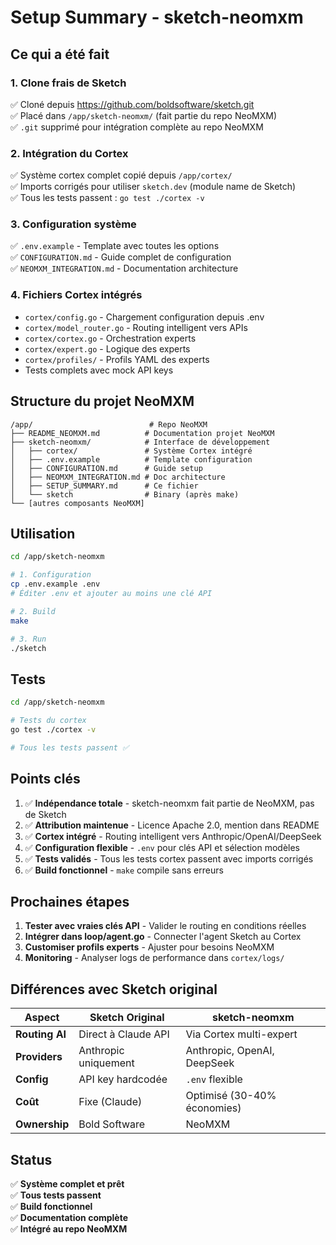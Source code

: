 # Setup Summary - sketch-neomxm

## Ce qui a été fait

### 1. Clone frais de Sketch
✅ Cloné depuis https://github.com/boldsoftware/sketch.git  
✅ Placé dans `/app/sketch-neomxm/` (fait partie du repo NeoMXM)  
✅ `.git` supprimé pour intégration complète au repo NeoMXM

### 2. Intégration du Cortex
✅ Système cortex complet copié depuis `/app/cortex/`  
✅ Imports corrigés pour utiliser `sketch.dev` (module name de Sketch)  
✅ Tous les tests passent : `go test ./cortex -v`

### 3. Configuration système
✅ `.env.example` - Template avec toutes les options  
✅ `CONFIGURATION.md` - Guide complet de configuration  
✅ `NEOMXM_INTEGRATION.md` - Documentation architecture

### 4. Fichiers Cortex intégrés
- `cortex/config.go` - Chargement configuration depuis .env
- `cortex/model_router.go` - Routing intelligent vers APIs
- `cortex/cortex.go` - Orchestration experts
- `cortex/expert.go` - Logique des experts
- `cortex/profiles/` - Profils YAML des experts
- Tests complets avec mock API keys

## Structure du projet NeoMXM

```
/app/                          # Repo NeoMXM
├── README_NEOMXM.md          # Documentation projet NeoMXM
├── sketch-neomxm/            # Interface de développement
│   ├── cortex/               # Système Cortex intégré
│   ├── .env.example          # Template configuration
│   ├── CONFIGURATION.md      # Guide setup
│   ├── NEOMXM_INTEGRATION.md # Doc architecture
│   ├── SETUP_SUMMARY.md      # Ce fichier
│   └── sketch                # Binary (après make)
└── [autres composants NeoMXM]
```

## Utilisation

```bash
cd /app/sketch-neomxm

# 1. Configuration
cp .env.example .env
# Éditer .env et ajouter au moins une clé API

# 2. Build
make

# 3. Run
./sketch
```

## Tests

```bash
cd /app/sketch-neomxm

# Tests du cortex
go test ./cortex -v

# Tous les tests passent ✅
```

## Points clés

1. ✅ **Indépendance totale** - sketch-neomxm fait partie de NeoMXM, pas de Sketch
2. ✅ **Attribution maintenue** - Licence Apache 2.0, mention dans README
3. ✅ **Cortex intégré** - Routing intelligent vers Anthropic/OpenAI/DeepSeek
4. ✅ **Configuration flexible** - `.env` pour clés API et sélection modèles
5. ✅ **Tests validés** - Tous les tests cortex passent avec imports corrigés
6. ✅ **Build fonctionnel** - `make` compile sans erreurs

## Prochaines étapes

1. **Tester avec vraies clés API** - Valider le routing en conditions réelles
2. **Intégrer dans loop/agent.go** - Connecter l'agent Sketch au Cortex
3. **Customiser profils experts** - Ajuster pour besoins NeoMXM
4. **Monitoring** - Analyser logs de performance dans `cortex/logs/`

## Différences avec Sketch original

| Aspect | Sketch Original | sketch-neomxm |
|--------|----------------|---------------|
| **Routing AI** | Direct à Claude API | Via Cortex multi-expert |
| **Providers** | Anthropic uniquement | Anthropic, OpenAI, DeepSeek |
| **Config** | API key hardcodée | `.env` flexible |
| **Coût** | Fixe (Claude) | Optimisé (30-40% économies) |
| **Ownership** | Bold Software | NeoMXM |

## Status

✅ **Système complet et prêt**  
✅ **Tous tests passent**  
✅ **Build fonctionnel**  
✅ **Documentation complète**  
✅ **Intégré au repo NeoMXM**
